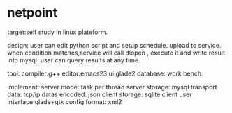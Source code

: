 netpoint
========

target:self study in linux plateform.

design:
user can edit python script and setup schedule.
upload to service.
when condition matches,service will call dlopen , execute it and write result into mysql.
user can query results at any time.

tool:
compiler:g++
editor:emacs23
ui:glade2
database: work bench.


implement:
server mode:          task per thread
server storage:       mysql
transport data:       tcp/ip
datas encoded:         json
client storage:       sqlite
client user interface:glade+gtk
config format:        xml2
